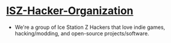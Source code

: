 # [ISZ-Hacker-Organization]()
- We're a group of Ice Station Z Hackers that love indie games, hacking/modding, and open-source projects/software.

